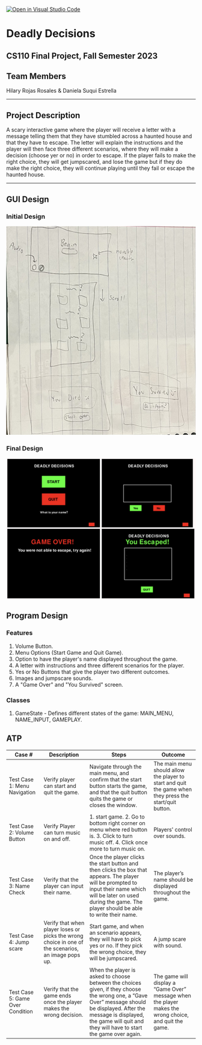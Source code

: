 [![Open in Visual Studio Code](https://classroom.github.com/assets/open-in-vscode-718a45dd9cf7e7f842a935f5ebbe5719a5e09af4491e668f4dbf3b35d5cca122.svg)](https://classroom.github.com/online_ide?assignment_repo_id=12803274&assignment_repo_type=AssignmentRepo)

# Deadly Decisions
## CS110 Final Project, Fall Semester 2023

## Team Members
Hilary Rojas Rosales & Daniela Suqui Estrella

***

## Project Description
A scary interactive game where the player will receive a letter with a message telling them that they have stumbled across a haunted house and that they have to escape. The letter will explain the instructions and the player will then face three different scenarios, where they will make a decision (choose yer or no) in order to escape. If the player fails to make the right choice, they will get jumpscared, and lose the game but if they do make the right choice, they will continue playing until they fail or escape the haunted house.

***    

## GUI Design

### Initial Design

![initial gui](assets/gui.jpeg)

### Final Design

![final gui](assets/finalgui.jpeg)

## Program Design

### Features

1. Volume Button.
2. Menu Options (Start Game and Quit Game).
4. Option to have the player's name displayed throughout the game.
5. A letter with instructions and three different scenarios for the player.
6. Yes or No Buttons that give the player two different outcomes.
7. Images and jumpscare sounds.
8. A "Game Over" and "You Survived" screen.

### Classes

1. GameState - Defines different states of the game: MAIN_MENU, NAME_INPUT, GAMEPLAY. 

## ATP
| Case #   | Description | Steps | Outcome |
| -------- | ----------- | ----- | ------- |
| Test Case 1: Menu Navigation | Verify player can start and quit the game. |  Navigate through the main menu, and confirm that the start button starts the game, and that the quit button quits the game or closes the window.| The main menu should allow the player to start and quit the game when they press the start/quit button. |
| Test Case 2: Volume Button | Verify Player can turn music on and off. | 1. start game. 2. Go to bottom right corner on menu where red button is. 3. Click to turn music off. 4. Click once more to turn music on.| Players' control over sounds. |
| Test Case 3: Name Check | Verify that the player can input their name. | Once the player clicks the start button and then clicks the box that appears. The player will be prompted to input their name which will be later on used during the game. The player should be able to write their name. | The player’s name should be displayed throughout the game. |
| Test Case 4: Jump scare | Verify that when player loses or picks the wrong choice in one of the scenarios, an image pops up. | Start game, and when an scenario appears, they will have to pick yes or no. If they pick the wrong choice, they will be jumpscared.| A jump scare with sound. |
| Test Case 5: Game Over Condition | Verify that the game ends once the player makes the wrong decision. | When the player is asked to choose between the choices given, if they choose the wrong one, a “Gave Over” message should be displayed. After the message is displayed, the game will quit and they will have to start the game over again. | The game will display a “Game Over” message when the player makes the wrong choice, and quit the game. |



